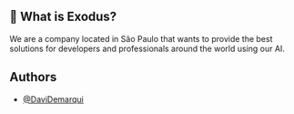 

## 🚀 What is Exodus?
We are a company located in São Paulo that wants to provide the best solutions for developers and professionals around the world using our AI.

## Authors

- [@DaviDemarqui](https://github.com/DaviDemarqui)
